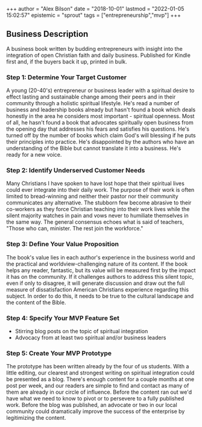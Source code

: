 +++
author = "Alex Bilson"
date = "2018-10-01"
lastmod = "2022-01-05 15:02:57"
epistemic = "sprout"
tags = ["entrepreneurship","mvp"]
+++
## Business Description

A business book written by budding entrepreneurs with insight into the integration of open Christian faith and daily business.  Published for Kindle first and, if the buyers back it up, printed in bulk.

### Step 1: Determine Your Target Customer

A young (20-40's) entrepreneur or business leader with a spiritual desire to effect lasting and sustainable change among their peers and in their community through a holistic spiritual lifestyle.  He's read a number of business and leadership books already but hasn't found a book which deals honestly in the area he considers most important - spiritual openness.  Most of all, he hasn't found a book that advocates spiritually open business from the opening day that addresses his fears and satisfies his questions.  He's turned off by the number of books which claim God's will blessing if he puts their principles into practice.  He's disappointed by the authors who have an understanding of the Bible but cannot translate it into a business.  He's ready for a new voice.

### Step 2: Identify Underserved Customer Needs

Many Christians I have spoken to have lost hope that their spiritual lives could ever integrate into their daily work.  The purpose of their work is often limited to bread-winning and neither their pastor nor their community communicates any alternative.  The stubborn few become abrasive to their co-workers as they force Christian teaching into their work lives while the silent majority watches in pain and vows never to humiliate themselves in the same way.  The general consensus echoes what is said of teachers, "Those who can, minister.  The rest join the workforce."

### Step 3: Define Your Value Proposition

The book's value lies in each author's experience in the business world and the practical and worldview-challenging nature of its content.  If the book helps any reader, fantastic, but its value will be measured first by the impact it has on the community.  If it challenges authors to address this silent topic, even if only to disagree, it will generate discussion and draw out the full measure of dissatisfaction American Christians experience regarding this subject.  In order to do this, it needs to be true to the cultural landscape and the content of the Bible.

### Step 4: Specify Your MVP Feature Set

- Stirring blog posts on the topic of spiritual integration
- Advocacy from at least two spiritual and/or business leaders

### Step 5: Create Your MVP Prototype

The prototype has been written already by the four of us students.  With a little editing, our clearest and strongest writing on spiritual integration could be presented as a blog.  There's enough content for a couple months at one post per week, and our readers are simple to find and contact as many of them are already in our circle of influence.  Before the content ran out we'd have what we need to know to pivot or to persevere to a fully published work.  Before the blog was published, an advocate or two in our local community could dramatically improve the success of the enterprise by legitimizing the content.
